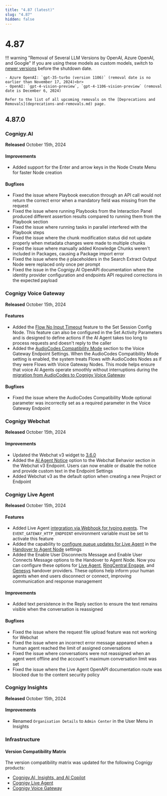 ```yaml
---
title: "4.87 (latest)"
slug: "4.87"
hidden: false
---
```


# 4.87

!!! warning "Removal of Several LLM Versions by OpenAI, Azure OpenAI, and Google"
    If you are using these models as custom models, switch to [newer versions](../ai/empower/llms.md#supported-models) before the shutdown date.
     
    - Azure OpenAI: `gpt-35-turbo (version 1106)` (removal date is no earlier than November 17, 2024)<br>
    - OpenAI: `gpt-4-vision-preview`, `gpt-4-1106-vision-preview` (removal date is December 6, 2024)

    Refer to the list of all upcoming removals on the [Deprecations and Removals](deprecations-and-removals.md) page.

## 4.87.0

### Cognigy.AI

**Released** October 15th, 2024

#### Improvements

- Added support for the Enter and arrow keys in the Node Create Menu for faster Node creation

#### Bugfixes

- Fixed the issue where Playbook execution through an API call would not return the correct error when a mandatory field was missing from the request
- Fixed the issue where running Playbooks from the Interaction Panel produced different assertion results compared to running them from the Playbook section
- Fixed the issue where running tasks in parallel interfered with the Playbook steps
- Fixed the issue where the chunk modification status did not update properly when metadata changes were made to multiple chunks
- Fixed the issue where manually added Knowledge Chunks weren't included in Packages, causing a Package import error
- Fixed the issue where the `@` placeholders in the Search Extract Output Node were replaced only once per prompt
- Fixed the issue in the Cognigy.AI OpenAPI documentation where the identity provider configuration and endpoints API required corrections in the expected payload

### Cognigy Voice Gateway

**Released** October 15th, 2024

#### Features

- Added the [Flow No Input Timeout](../ai/build/node-reference/voice/voice-gateway/parameter-details.md#flow-no-input-timeout) feature to the Set Session Config Node. This feature can also be configured in the Set Activity Parameters and is designed to define actions if the AI Agent takes too long to process requests and doesn't reply to the caller
- Added the [AudioCodes Compatibility Mode](../ai/deploy/endpoint-reference/voice-gateway.md#audiocodes-compatibility-mode) section to the Voice Gateway Endpoint Settings. When the AudioCodes Compatibility Mode setting is enabled, the system treats Flows with AudioCodes Nodes as if they were Flows with Voice Gateway Nodes.
  This mode helps ensure that voice AI Agents operate smoothly without interruptions during the [migration from AudioCodes to Cognigy Voice Gateway](../voice-gateway/migrate-from-ac-to-vg.md)

#### Bugfixes

- Fixed the issue where the AudioCodes Compatibility Mode optional parameter was incorrectly set as a required parameter in the Voice Gateway Endpoint

### Cognigy Webchat

**Released** October 15th, 2024

#### Improvements

- Updated the Webchat v3 widget to [3.6.0](https://github.com/Cognigy/Webchat/releases/tag/v3.6.0)
- Added the [AI Agent Notice](../webchat/v3/configuration.md#webchat-behavior) option to the Webchat Behavior section in the Webchat v3 Endpoint. Users can now enable or disable the notice and provide custom text in the Endpoint Settings
- Added Webchat v3 as the default option when creating a new Project or Endpoint

### Cognigy Live Agent

**Released** October 15th, 2024

#### Features

- Added Live Agent [integration via Webhook for typing events](../live-agent/conversation/send-reply.md#track-human-agent-typing-events). The `EVENT_GATEWAY_HTTP_ENDPOINT` environment variable must be set to activate this feature
- Added the capability to [configure queue updates for Live Agent](../live-agent/conversation/conversation-queue/real-time-queue-notifications.md) in the [Handover to Agent Node](../ai/build/node-reference/service/handover-to-agent.md#live-agent-settings) settings
- Added the Enable User Disconnects Message and Enable User Connects Message options to the Handover to Agent Node. Now you can configure these options for [Live Agent](../ai/build/node-reference/service/handover-to-agent.md#live-agent-settings), [RingCentral Engage](../ai/build/node-reference/service/handover-to-agent.md#ring-central-engage-settings), and [Genesys](../ai/build/node-reference/service/handover-to-agent.md#genesys-settings) handover providers. These options help inform your human agents when end users disconnect or connect, improving communication and response management

#### Improvements

- Added text persistence in the Reply section to ensure the text remains visible when the conversation is reassigned

#### Bugfixes

- Fixed the issue where the request file upload feature was not working for Webchat
- Fixed the issue where an incorrect error message appeared when a human agent reached the limit of assigned conversations
- Fixed the issue where conversations were not reassigned when an agent went offline and the account's maximum conversation limit was set
- Fixed the issue where the Live Agent OpenAPI documentation route was blocked due to the content security policy

### Cognigy Insights

**Released** October 15th, 2024

#### Improvements

- Renamed `Organisation Details` to `Admin Center` in the User Menu in Insights

### Infrastructure

#### Version Compatibility Matrix

The version compatibility matrix was updated for the following Cognigy products:

- [Cognigy.AI, Insights, and AI Copilot](../ai/installation/version-compatibility-matrix.md)
- [Cognigy Live Agent](../live-agent/installation/deployment/version-compatibility-matrix.md)
- [Cognigy Voice Gateway](../voice-gateway/installation/version-compatibility-matrix.md)